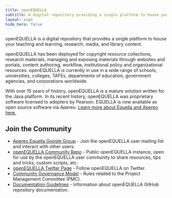 ```yaml
---
title: openEQUELLA
subtitle: A digital repository providing a single platform to house your teaching and learning, research, media, and library content.
layout: page
hide_hero: false
---
```


openEQUELLA is a digital repository that provides a single platform to house your teaching and learning, research, media, and library content.

openEQUELLA has been deployed for copyright resource collections, research materials, managing and exposing materials through websites and portals, content authoring, workflow, institutional policy and organizational resources. openEQUELLA is currently in use in a wide range of schools, universities, colleges, TAFEs, departments of education, government agencies, and corporations worldwide.

With over 15 years of history, openEQUELLA is a mature solution written for the Java platform.  In its recent history, openEQUELLA was proprietary software licensed to adopters by Pearson.  EQUELLA is now available as open source software via Apereo. [Learn more about Equella and Apereo here.](https://www.apereo.org/projects/equella)

## Join the Community
* [Apereo Equella Google Group](https://groups.google.com/a/apereo.org/forum/#!forum/equella-users) - Join the openEQUELLA user mailing list and interact with other users.
* [openEQUELLA Community Repo](https://community.edalexcloud.com) - Public openEQUELLA instance, open for use by the openEQUELLA user community to share resources, tips and tricks, custom scripts, etc.
* [openEQUELLA Twitter Page](https://twitter.com/EQUELLA) - Follow openEQUELLA on Twitter.
* [Community Governance Model](community/CommunityGovernance.md) - Rules related to the Project Management Committee (PMC).
* [Documentation Guidelines](community/DocumentationGuidelines.md) - Information about openEQUELLA GitHub repository documentation.

